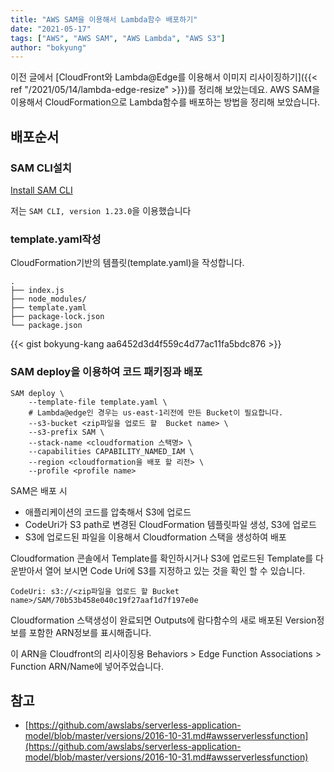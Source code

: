 ```yaml
---
title: "AWS SAM을 이용해서 Lambda함수 배포하기"
date: "2021-05-17"
tags: ["AWS", "AWS SAM", "AWS Lambda", "AWS S3"]
author: "bokyung"
---
```


이전 글에서 [CloudFront와 Lambda@Edge를 이용해서 이미지 리사이징하기]({{< ref "/2021/05/14/lambda-edge-resize" >}})를 정리해 보았는데요.
AWS SAM을 이용해서 CloudFormation으로 Lambda함수를  배포하는 방법을 정리해 보았습니다.

## 배포순서
### SAM CLI설치
[Install SAM CLI](https://aws.amazon.com/ko/serverless/SAM/)

저는 `SAM CLI, version 1.23.0`을 이용했습니다
### template.yaml작성
CloudFormation기반의 템플릿(template.yaml)을 작성합니다.
```shell
.
├── index.js
├── node_modules/
├── template.yaml
├── package-lock.json
└── package.json
```
{{< gist bokyung-kang aa6452d3d4f559c4d77ac11fa5bdc876 >}}

### SAM deploy을 이용하여 코드 패키징과 배포
```shell
SAM deploy \
    --template-file template.yaml \
    # Lambda@edge인 경우는 us-east-1리전에 만든 Bucket이 필요합니다.
    --s3-bucket <zip파일을 업로드 할  Bucket name> \
    --s3-prefix SAM \
    --stack-name <cloudformation 스택명> \
    --capabilities CAPABILITY_NAMED_IAM \
    --region <cloudformation을 배포 할 리전> \
    --profile <profile name>
```
SAM은 배포 시 
* 애플리케이션의 코드를 압축해서 S3에 업로드
* CodeUri가 S3 path로 변경된 CloudFormation 템플릿파일 생성, S3에 업로드
* S3에 업로드된 파일을 이용해서 Cloudformation 스택을 생성하여 배포

Cloudformation 콘솔에서 Template를 확인하시거나 S3에 업로드된 Template를 다운받아서 열어 보시면 Code Uri에 S3를 지정하고 있는 것을 확인 할 수 있습니다. 
```
CodeUri: s3://<zip파일을 업로드 할 Bucket name>/SAM/70b53b458e040c19f27aaf1d7f197e0e
```
Cloudformation 스택생성이 완료되면 Outputs에 람다함수의 새로 배포된 Version정보를 포함한 ARN정보를 표시해줍니다.

이 ARN을 Cloudfront의 리사이징용 Behaviors > Edge Function Associations > Function ARN/Name에 넣어주었습니다.


## 참고
* [https://github.com/awslabs/serverless-application-model/blob/master/versions/2016-10-31.md#awsserverlessfunction](https://github.com/awslabs/serverless-application-model/blob/master/versions/2016-10-31.md#awsserverlessfunction)

